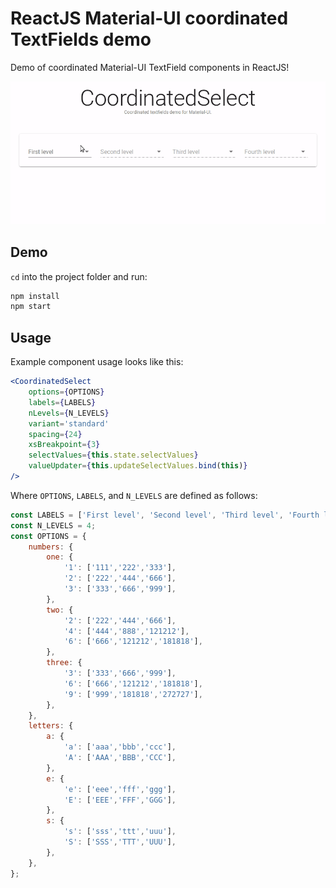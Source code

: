 # ReactJS Material-UI coordinated TextFields demo

Demo of coordinated Material-UI TextField components in ReactJS!

![Demo GIF](./demo.gif)


## Demo

`cd` into the project folder and run:

```bash
npm install
npm start
```

## Usage

Example component usage looks like this:

```jsx
<CoordinatedSelect
	options={OPTIONS}
	labels={LABELS}
	nLevels={N_LEVELS}
	variant='standard'
	spacing={24}
	xsBreakpoint={3}
	selectValues={this.state.selectValues}
	valueUpdater={this.updateSelectValues.bind(this)}
/>
```

Where `OPTIONS`, `LABELS`, and `N_LEVELS` are defined as follows:

```js
const LABELS = ['First level', 'Second level', 'Third level', 'Fourth level'];
const N_LEVELS = 4;
const OPTIONS = {
	numbers: {
		one: {
			'1': ['111','222','333'],
			'2': ['222','444','666'],
			'3': ['333','666','999'],
		},
		two: {
			'2': ['222','444','666'],
			'4': ['444','888','121212'],
			'6': ['666','121212','181818'],
		},
		three: {
			'3': ['333','666','999'],
			'6': ['666','121212','181818'],
			'9': ['999','181818','272727'],
		},
	},
	letters: {
		a: {
			'a': ['aaa','bbb','ccc'],
			'A': ['AAA','BBB','CCC'],
		},
		e: {
			'e': ['eee','fff','ggg'],
			'E': ['EEE','FFF','GGG'],
		},
		s: {
			's': ['sss','ttt','uuu'],
			'S': ['SSS','TTT','UUU'],
		},
	},
};
```